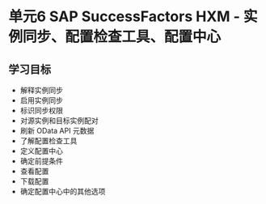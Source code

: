 # 单元6 SAP SuccessFactors HXM - 实例同步、配置检查工具、配置中心

## 学习目标

- 解释实例同步
- 启用实例同步
- 标识同步权限
- 对源实例和目标实例配对
- 刷新 OData API 元数据
- 了解配置检查工具
- 定义配置中心
- 确定前提条件
- 查看配置
- 下载配置
- 确定配置中心中的其他选项

